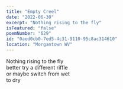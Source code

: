 ```yaml
---
title: "Empty Creel"
date: "2022-06-30"
excerpt: "Nothing rising to the fly"
isFeatured: "false"
poemNumber: "629"
id: "0aed0cb0-7ed5-4c31-9110-95c8ac314610"
location: "Morgantown WV"
---
```


Nothing rising to the fly  
 better try a different riffle  
 or maybe switch from wet  
 to dry
